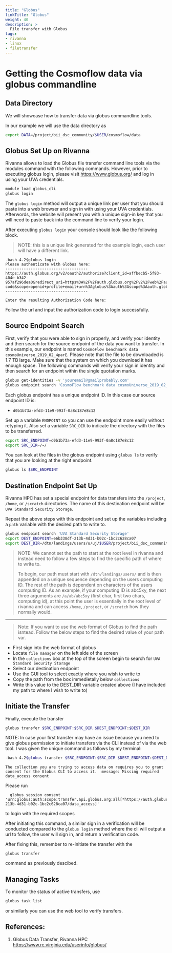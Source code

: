 ```yaml
---
title: "Globus"
linkTitle: "Globus"
weight: 40
description: >
  File transfer with Globus
tags:
- rivanna
- linux
- filetransfer
---
```


# Getting the Cosmoflow data via globus commandline 

## Data Directory 

We will showcase how to transfer data via globus
commandline tools.

In our example we will use the data directory as

```bash
export DATA=/project/bii_dsc_community/$USER/cosmoflow/data
```

## Globus Set Up on Rivanna

Rivanna allows to load the Globus file transfer command line tools via
the modules command with the following commands. However, prior to
executing globus login, please visit <https://www.globus.org/> and log
in using your UVA credentials.

```bash 
module load globus_cli
globus login
```

The `globus login` method will output a unique link per user that you
should paste into a web browser and sign in with using your UVA
credentials. Afterwords, the website will present you with a unique
sign-in key that you will need to paste back into the command line to
verify your login.

After executing `globus login` your console should look like the
following block.

> NOTE: this is a unique link generated for the example login,
> each user will have a different link.

```
-bash-4.2$globus login
Please authenticate with Globus here:
------------------------------------
https://auth.globus.org/v2/oauth2/authorize?client_id=affbecb5-5f93-404e-b342-957af296dea0&redirect_uri=https%3A%2F%2Fauth.globus.org%2Fv2%2Fweb%2Fauth-code&scope=openid+profile+email+urn%3Aglobus%3Aauth%3Ascope%3Aauth.globus.org%3Aview_identity_set+urn%3Aglobus%3Aauth%3Ascope%3Atransfer.api.globus.org%3Aall&state=_default&response_type=code&access_type=offline&prompt=login
------------------------------------

Enter the resulting Authorization Code here:
```

Follow the url and input the authorization code to login successfully.

## Source Endpoint Search


First, verify that you were able to sign in properly, and verify your
identity and then search for the source endpoint of the data you want
to transfer. In this example, our endpoint is named `CosmoFlow
benchmark data cosmoUniverse_2019_02_4parE`. Please note that the file
to be downloaded is 1.7 TB large. Make sure that the system on which
you download it has enough space. The following commands
will verify your sign in identity and then search for an endpoint
within the single quotation marks.

```bash
globus get-identities -v 'youremail@gmailprobably.com'
globus endpoint search 'CosmoFlow benchmark data cosmoUniverse_2019_02_4parE'
```

Each globus endpoint has a unique endpoint ID. In this case our source endpoint ID is:

* `d0b1b73a-efd3-11e9-993f-0a8c187e8c12`

Set up a variable `ENDPOINT` so you can use the endpoint more easily without retyping it. 
Also set a variable `SRC_DIR` to indicate the directory with the files to be transferred.

```bash
export SRC_ENDPOINT=d0b1b73a-efd3-11e9-993f-0a8c187e8c12
export SRC_DIR=/~/
```

You can look at the files in the globus endpoint using `globus ls` to
verify that you are looking at the right endpoint.

```bash
globus ls $SRC_ENDPOINT
```

## Destination Endpoint Set Up

Rivanna HPC has set a special endpoint for data transfers into the
`/project`, `/home`, or `/scratch` directories. The name of this
destination endpoint will be `UVA Standard Security Storage`.

Repeat the above steps with this endpoint and set up the variables
including a `path` variable with the desired path to write to.

```bash
globus endpoint search 'UVA Standard Security Storage'
export DEST_ENDPOINT=e6b338df-213b-4d31-b02c-1bc2c628ca07
export DEST_DIR=/dtn/landings/users/u/uj/$USER/project/bii_dsc_community/uja2wd/cosmoflow/
```

> NOTE: We cannot set the path to start at the root level in rivanna 
> and instead need to follow a few steps to find the specific path of 
> where to write to. 
>
> To begin, our path must start with `/dtn/landings/users/` 
> and is then appended on a unique sequence depending on the users computing ID. 
> The rest of the path is dependent on characters of the users computing ID.
> As an example, if your computing ID is abc5xy, the next three arguments are
> `/a/ab/abc5xy` (first char, first two chars, computing id), at this point the 
> user is essentially in the root level of rivanna and can access 
> `/home`, `/project`, or `/scratch` how they normally would.
---
> Note: If you want to use the web format of Globus to find the path isntead. 
> Follow the below steps to find the desired value of your path var.
 
* First sign into the web format of globus
* Locate `file manager` on the left side of the screen
* In the `collections` box at the top of the screen begin to search
  for `UVA Standard Security Storage`
* Select our destination endpoint
* Use the GUI tool to select exactly where you wish to write to
* Copy the path from the box immedietally below `collections`
* Write this value to the DEST_DIR variable created above (I have
  included my path to where I wish to write to)

## Initiate the Transfer

Finally, execute the transfer

```bash
globus transfer $SRC_ENDPOINT:$SRC_DIR $DEST_ENDPOINT:$DEST_DIR
```

NOTE: In case your first transfer may have an issue because you need to give
globus permission to initiate transfers via the CLI instead of via the
web tool. I was given the unique command as follows by my terminal:

```bash
-bash-4.2$globus transfer $SRC_ENDPOINT:$SRC_DIR $DEST_ENDPOINT:$DEST_DIR
```

```
The collection you are trying to access data on requires you to grant
consent for the Globus CLI to access it.  message: Missing required
data_access consent
```

Please run

```
  globus session consent 'urn:globus:auth:scope:transfer.api.globus.org:all[*https://auth.globus.org/scopes/e6b338df-213b-4d31-b02c-1bc2c628ca07/data_access]'
  ```
  
to login with the required scopes


After initiating this command, a similar sign in a verification will
be conducted compared to the `globus login` method where the cli will
output a url to follow, the user will sign in, and return a
verification code.

After fixing this, remember to re-initiate the transfer with the

`globus transfer`

command as previously descibed.

## Managing Tasks

To monitor the status of active transfers, use 

```bash
globus task list
```

or similarly you can use the web tool to verify transfers.

## References:

1. Globus Data Transfer, Rivanna HPC <https://www.rc.virginia.edu/userinfo/globus/>
